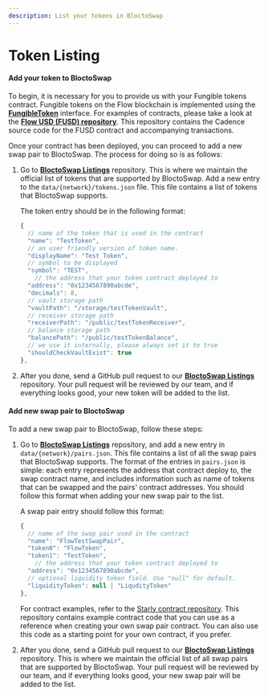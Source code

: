 ```yaml
---
description: List your tokens in BloctoSwap
---
```


# Token Listing

#### Add your token to BloctoSwap

To begin, it is necessary for you to provide us with your Fungible tokens contract. Fungible tokens on the Flow blockchain is implemented using the [**FungibleToken**](https://developers.flow.com/flow/core-contracts/fungible-token) interface. For examples of contracts, please take a look at the [**Flow USD (FUSD) repository**](https://github.com/onflow/fusd). This repository contains the Cadence source code for the FUSD contract and accompanying transactions.

Once your contract has been deployed, you can proceed to add a new swap pair to BloctoSwap. The process for doing so is as follows:

1.  Go to [**BloctoSwap Listings**](https://github.com/blocto/bloctoswap-listings) repository. This is where we maintain the official list of tokens that are supported by BloctoSwap. Add a new entry to the `data/{network}/tokens.json` file. This file contains a list of tokens that BloctoSwap supports.

    The token entry should be in the following format:

    ```jsx
    {
      // name of the token that is used in the contract
      "name": "TestToken",
      // an user friendly version of token name.
      "displayName": "Test Token",
      // symbol to be displayed
      "symbol": "TEST",
    	// the address that your token contract deployed to
      "address": "0x1234567890abcde",
      "decimals": 8,
      // vault storage path
      "vaultPath": "/storage/testTokenVault",
      // receiver storage path
      "receiverPath": "/public/testTokenReceiver",
      // balance storage path
      "balancePath": "/public/testTokenBalance",
      // we use it internally, please always set it to true
      "shouldCheckVaultExist": true 
    },
    ```
2. After you done, send a GitHub pull request to our [**BloctoSwap Listings**](https://github.com/blocto/bloctoswap-listings) repository. Your pull request will be reviewed by our team, and if everything looks good, your new token will be added to the list.

#### Add new swap pair to BloctoSwap

To add a new swap pair to BloctoSwap, follow these steps:

1.  Go to [**BloctoSwap Listings**](https://github.com/blocto/bloctoswap-listings) repository, and add a new entry in `data/{network}/pairs.json`. This file contains a list of all the swap pairs that BloctoSwap supports. The format of the entries in `pairs.json` is simple: each entry represents the address that contract deploy to, the swap contract name, and includes information such as name of tokens that can be swapped and the pairs' contract addresses. You should follow this format when adding your new swap pair to the list.

    A swap pair entry should follow this format:

    ```jsx
    {
      // name of the swap pair used in the contract
      "name": "FlowTestSwapPair",
      "token0": "FlowToken",
      "token1": "TestToken",
    	// the address that your token contract deployed to
      "address": "0x1234567890abcde",
      // optional liquidity token field. Use "null" for default.
      "liquidityToken": null | "LiqudityToken"
    },
    ```

    For contract examples, refer to the [Starly contract repository](https://github.com/StarlyIO/starly-contracts/blob/master/contracts/FusdUsdtSwapPair.cdc). This repository contains example contract code that you can use as a reference when creating your own swap pair contract. You can also use this code as a starting point for your own contract, if you prefer.
2. After you done, send a GitHub pull request to our [**BloctoSwap Listings**](https://github.com/blocto/bloctoswap-listings) repository. This is where we maintain the official list of all swap pairs that are supported by BloctoSwap. Your pull request will be reviewed by our team, and if everything looks good, your new swap pair will be added to the list.
